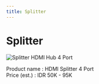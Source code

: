 ```yaml
---
title: Splitter
---
```


# Splitter

![Splitter HDMI Hub 4 Port](/img/splitter.png)

Product name : HDMI Splitter 4 Port\
Price (est.) : IDR 50K - 95K
